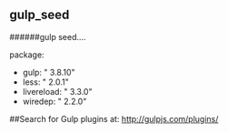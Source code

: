 gulp_seed
--------------------------------------------------------------------------------------------------------------
######gulp seed....

package:
  +  gulp: " 3.8.10"
  +  less: " 2.0.1"
  +  livereload: " 3.3.0"
  +  wiredep: " 2.2.0"

##Search for Gulp plugins at: http://gulpjs.com/plugins/

